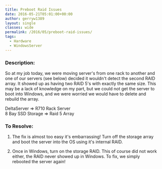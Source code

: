 ```yaml
---
title: Preboot Raid Issues
date: 2016-05-21T05:01:00+00:00
author: gerryw1389
layout: single
classes: wide
permalink: /2016/05/preboot-raid-issues/
tags:
  - Hardware
  - WindowsServer
---
```

<!--more-->

### Description:

So at my job today, we were moving server's from one rack to another and one of our servers (see below) decided it wouldn't detect the second RAID array. It showed up as having two RAID 5's with exactly the same size. This may be a lack of knowledge on my part, but we could not get the server to boot into Windows, and we were worried we would have to delete and rebuild the array.

DeltaServer => R710 Rack Server  
8 Bay SSD Storage => Raid 5 Array

### To Resolve:

1. The fix is almost too easy it's embarrassing! Turn off the storage array and boot the server into the OS using it's internal RAID.

2. Once in Windows, turn on the storage RAID. This of course did not work either, the RAID never showed up in Windows. To fix, we simply rebooted the server again!